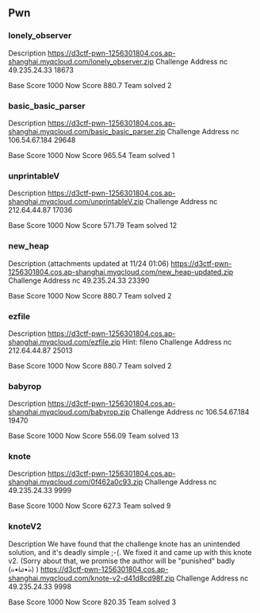 ## Pwn
### lonely_observer
Description
https://d3ctf-pwn-1256301804.cos.ap-shanghai.myqcloud.com/lonely_observer.zip
Challenge Address 
nc 49.235.24.33 18673

Base Score 1000
Now Score 880.7
Team solved 2

### basic_basic_parser
Description
https://d3ctf-pwn-1256301804.cos.ap-shanghai.myqcloud.com/basic_basic_parser.zip
Challenge Address 
nc 106.54.67.184 29648

Base Score 1000
Now Score 965.54
Team solved 1

### unprintableV
Description
https://d3ctf-pwn-1256301804.cos.ap-shanghai.myqcloud.com/unprintableV.zip
Challenge Address 
nc 212.64.44.87 17036

Base Score 1000
Now Score 571.79
Team solved 12

### new_heap
Description
(attachments updated at 11/24 01:06) https://d3ctf-pwn-1256301804.cos.ap-shanghai.myqcloud.com/new_heap-updated.zip
Challenge Address 
nc 49.235.24.33 23390

Base Score 1000
Now Score 880.7
Team solved 2

### ezfile
Description
https://d3ctf-pwn-1256301804.cos.ap-shanghai.myqcloud.com/ezfile.zip
Hint: fileno
Challenge Address 
nc 212.64.44.87 25013

Base Score 1000
Now Score 880.7
Team solved 2

### babyrop
Description
https://d3ctf-pwn-1256301804.cos.ap-shanghai.myqcloud.com/babyrop.zip
Challenge Address 
nc 106.54.67.184 19470

Base Score 1000
Now Score 556.09
Team solved 13

### knote
Description
https://d3ctf-pwn-1256301804.cos.ap-shanghai.myqcloud.com/0f462a0c93.zip
Challenge Address 
nc 49.235.24.33 9999

Base Score 1000
Now Score 627.3
Team solved 9

### knoteV2
Description
We have found that the challenge knote has an unintended solution, and it's deadly simple ;-(. We fixed it and came up with this knote v2.
(Sorry about that, we promise the author will be "punished" badly (๑•̀ω•́๑) )
https://d3ctf-pwn-1256301804.cos.ap-shanghai.myqcloud.com/knote-v2-d41d8cd98f.zip
Challenge Address 
nc 49.235.24.33 9998

Base Score 1000
Now Score 820.35
Team solved 3
